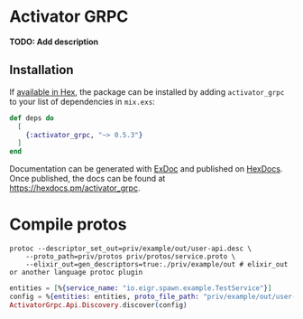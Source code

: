 # Activator GRPC

**TODO: Add description**

## Installation

If [available in Hex](https://hex.pm/docs/publish), the package can be installed
by adding `activator_grpc` to your list of dependencies in `mix.exs`:

```elixir
def deps do
  [
    {:activator_grpc, "~> 0.5.3"}
  ]
end
```

Documentation can be generated with [ExDoc](https://github.com/elixir-lang/ex_doc)
and published on [HexDocs](https://hexdocs.pm). Once published, the docs can
be found at <https://hexdocs.pm/activator_grpc>.

# Compile protos

```shell
protoc --descriptor_set_out=priv/example/out/user-api.desc \
    --proto_path=priv/protos priv/protos/service.proto \
    --elixir_out=gen_descriptors=true:./priv/example/out # elixir_out or another language protoc plugin
```

```elixir
entities = [%{service_name: "io.eigr.spawn.example.TestService"}]
config = %{entities: entities, proto_file_path: "priv/example/out/user-api.desc", proto: nil}
ActivatorGrpc.Api.Discovery.discover(config)
```